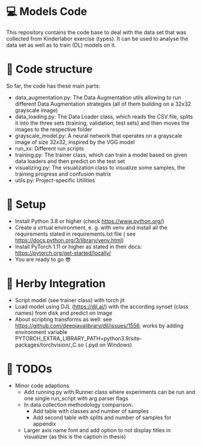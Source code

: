 # :computer: Models Code

This repository contains the code base to deal with the data set that was collected
from Kinderlabor exercise (types). It can be used to analyse the data set as well as to train (DL) models on it.

# :open_file_folder: Code structure

So far, the code has these main parts:

- data_augmentation.py: The Data Augmentation utils allowing to run different Data Augmentation strategies (all of them
  building on a 32x32 grayscale image)
- data_loading.py: The Data Loader class, which reads the CSV file, splits it into
  the three sets (training, validation, test sets) and then moves the images to the respective folder
- grayscale_model.py: A neural network that operates on a grayscale image of size 32x32, inspired by the VGG model
- run_xx: Different run scripts
- training.py: The trainer class, which can train a model based on given data loaders and then predict on the test set
- visualizing.py: The visualization class to visualize some samples, the training progress and confusion matrix
- utils.py: Project-specific Utilities

# :floppy_disk: Setup

- Install Python 3.8 or higher (check https://www.python.org/)
- Create a virtual environment, e. g. with venv and install all the requirements stated in requirements.txt file (
  see https://docs.python.org/3/library/venv.html)
- Install PyTorch 1.11 or higher as stated in their docs: https://pytorch.org/get-started/locally/
- You are ready to go :sunglasses:

# :rocket: Herby Integration

- Script model (see trainer class) with torch jit
- Load model using DJL (https://djl.ai/) with the according synset (class names) from disk and predict on image
- About scripting transforms as well: see https://github.com/deepjavalibrary/djl/issues/1556, works by adding
  environment variable PYTORCH_EXTRA_LIBRARY_PATH=python3.9/site-packages/torchvision/_C.so (.pyd on Windows)

# :ledger: TODOs

- Minor code adaptions
    - Add running.py with Runner class where experiments can be run and one single run_script with arg parser flags 
    - In data collection methodology comparison: 
      - Add table with classes and number of samples
      - Add second table with splits and number of samples for appendix
    - Larger axis name font and add option to not display titles in visualizer (as this is the caption in thesis)